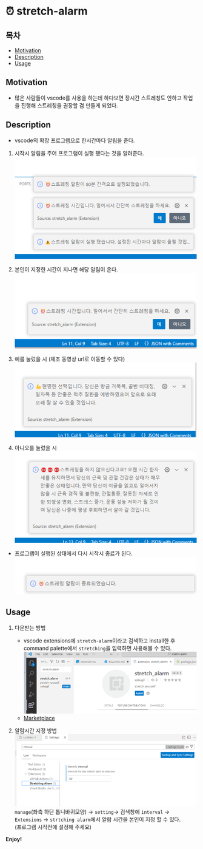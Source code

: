 # ⏰ stretch-alarm



## 목차

- [Motivation](#introduction)
- [Description](#installation)
- [Usage](#usage)

## Motivation <a name="introduction"></a>

* 많은 사람들이 vscode를 사용을 하는데 하다보면 장시간 스트레칭도 안하고 작업을 진행해 스트레칭을 권장할 겸 만들게 되었다.

## Description <a name="installation"></a>

* vscode의 확장 프로그램으로 한시간마다 알림을 준다.

1. 시작시 알림을 주어 프로그램이 실행 됐다는 것을 알려준다.  
![시작알림](./image/real_start.png)

2. 본인이 지정한 시간이 지나면 해당 알림이 온다.  
![스트레칭](./image/result.png)

3. 예를 눌렀을 시 (체조 동영상 url로 이동할 수 있다)   
![예](./image/result_yes.png) 

4. 아니오를 눌렀을 시  
![아니오](./image/result_no.png)  

* 프로그램이 실행된 상태에서 다시 시작시 종료가 된다.
![종료](./image/down.png)   
## Usage <a name="usage"></a>

1. 다운받는 방법
    * vscode extensions에 `stretch-alarm`이라고 검색하고 install한 후 command palette에서 `stretching`을 입력하면 사용해볼 수 있다.    
    ![다운](./image/alarm.png)  
    * [Marketplace](https://marketplace.visualstudio.com/items?itemName=sobogil.stretch-alarm&ssr=false#overview)

2. 알람시간 지정 방법
![시간지정](./image/interval.png)  
`manage`(좌측 하단 톱니바퀴모양) -> `setting`-> 검색창에 `interval` -> `Extensions` -> `strtching alarm`에서 알람 시간을 본인이 지정 할 수 있다.  
(프로그램 시작전에 설정해 주세요)


**Enjoy!**
